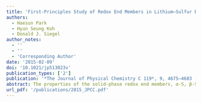 ```yaml
---
title: 'First-Principles Study of Redox End Members in Lithium–Sulfur Batteries'
authors:
  - Haesun Park
  - Hyun Seung Koh
  - Donald J. Siegel
author_notes:
  - ''
  - ''
  - 'Corresponding Author'
date: '2015-02-09'
doi: '10.1021/jp513023v'
publication_types: ['2']
publication: '*The Journal of Physical Chemistry C 119*, 9, 4675–4683 (2015)'
abstract: The properties of the solid-phase redox end members, α-S, β-S, Li2S, and Li2S2, are expected to strongly influence the performance of lithium–sulfur batteries. Nevertheless, the fundamental thermodynamic and electronic properties of these phases remain poorly understood. From a computational standpoint, the absence of these data can be explained by the omission of long-ranged van der Waals interactions in conventional density functionals; these interactions are essential for describing the molecular-crystal nature of S-based compounds. Here we apply van der Waals augmented density functional theory (vdW-DF), quasi-particle methods (G0W0), and continuum solvation techniques to predict several structural, thermodynamic, spectroscopic, electronic, and surface characteristics of these phases. The stability of the α allotrope of sulfur at low temperatures is confirmed by calculating the sulfur phase diagram. Similarly, the stability of lithium persulfide, Li2S2, a compound whose presence may limit capacity, was assessed by comparing the energies of several hypothetical A2B2 crystal structures. In all cases Li2S2 is predicted to be unstable with respect to a two-phase mixture of Li2S and α-S, suggesting that Li2S2 is a metastable phase. Regarding surface properties, the stable surfaces and equilibrium crystallite shapes of Li2S and α-S were predicted in the presence and absence of a continuum solvation field intended to mimic the effect of a dimethoxyethane (DME)-based electrolyte. In the case of Li2S, the equilibrium crystallites are comprised entirely of stoichiometric (111) surfaces, while for α-S a complex mixture of several facets is predicted. Finally, G0W0 calculations reveal that all of α-S, β-S, Li2S, and Li2S2 are insulators with band gaps greater than 2.5 eV.
url_pdf: '/publications/2015_JPCC.pdf'
---
```

